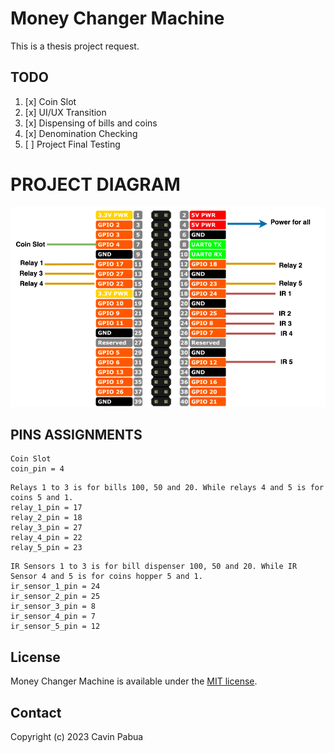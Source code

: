 # Money Changer Machine

This is a thesis project request.

## TODO

1. [x] Coin Slot
2. [x] UI/UX Transition
3. [x] Dispensing of bills and coins
4. [x] Denomination Checking
5. [ ] Project Final Testing

# PROJECT DIAGRAM

![DIAGRAM](diagram.png)

## PINS ASSIGNMENTS

```
Coin Slot
coin_pin = 4
```

```
Relays 1 to 3 is for bills 100, 50 and 20. While relays 4 and 5 is for coins 5 and 1.
relay_1_pin = 17
relay_2_pin = 18
relay_3_pin = 27
relay_4_pin = 22
relay_5_pin = 23
```

```
IR Sensors 1 to 3 is for bill dispenser 100, 50 and 20. While IR Sensor 4 and 5 is for coins hopper 5 and 1.
ir_sensor_1_pin = 24
ir_sensor_2_pin = 25
ir_sensor_3_pin = 8
ir_sensor_4_pin = 7
ir_sensor_5_pin = 12
```

## License

Money Changer Machine is available under the [MIT license](https://tldrlegal.com/license/mit-license).

## Contact

Copyright (c) 2023 Cavin Pabua
